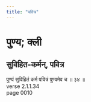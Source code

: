 ```yaml
---
title: "पवित्र"
---
```


# पुण्य; क्ली
## सुविहित-कर्मन्, पवित्र
पुण्यं सुविहितं कर्म पवित्रं पुण्यमेव च ॥ ३४ ॥<br />verse 2.1.1.34<br />page 0010

